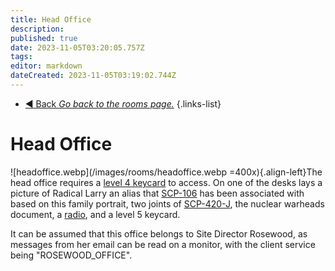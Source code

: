 ```yaml
---
title: Head Office
description: 
published: true
date: 2023-11-05T03:20:05.757Z
tags: 
editor: markdown
dateCreated: 2023-11-05T03:19:02.744Z
---
```


- [:arrow_backward: Back *Go back to the rooms page.*](/en/game/rooms#zones)
{.links-list}
# Head Office
![headoffice.webp](/images/rooms/headoffice.webp =400x){.align-left}The head office requires a [level 4 keycard](/en/game/items/Keycards) to access. On one of the desks lays a picture of Radical Larry an alias that [SCP-106](/en/game/rooms/106) has been associated with based on this family portrait, two joints of [SCP-420-J](/en/game/items/weed), the nuclear warheads document, a [radio](/en/game/items/radio), and a level 5 keycard.

It can be assumed that this office belongs to Site Director Rosewood, as messages from her email can be read on a monitor, with the client service being "ROSEWOOD_OFFICE".